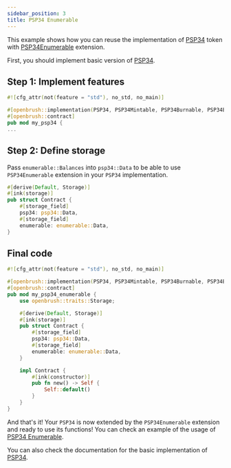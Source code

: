 ```yaml
---
sidebar_position: 3
title: PSP34 Enumerable
---
```


This example shows how you can reuse the implementation of [PSP34](https://github.com/727-Ventures/openbrush-contracts/tree/main/contracts/src/token/psp34) token with [PSP34Enumerable](https://github.com/727-Ventures/openbrush-contracts/tree/main/contracts/src/token/psp34/extensions/enumerable.rs) extension.

First, you should implement basic version of [PSP34](/smart-contracts/PSP34).

## Step 1: Implement features

```rust
#![cfg_attr(not(feature = "std"), no_std, no_main)]

#[openbrush::implementation(PSP34, PSP34Mintable, PSP34Burnable, PSP34Enumerable)]
#[openbrush::contract]
pub mod my_psp34 {
...
```

## Step 2: Define storage

Pass `enumerable::Balances` into `psp34::Data` to be able to use `PSP34Enumerable` extension 
in your `PSP34` implementation.

```rust
#[derive(Default, Storage)]
#[ink(storage)]
pub struct Contract {
    #[storage_field]
    psp34: psp34::Data,
    #[storage_field]
    enumerable: enumerable::Data,
}
```

## Final code

```rust
#![cfg_attr(not(feature = "std"), no_std, no_main)]

#[openbrush::implementation(PSP34, PSP34Mintable, PSP34Burnable, PSP34Enumerable)]
#[openbrush::contract]
pub mod my_psp34_enumerable {
    use openbrush::traits::Storage;

    #[derive(Default, Storage)]
    #[ink(storage)]
    pub struct Contract {
        #[storage_field]
        psp34: psp34::Data,
        #[storage_field]
        enumerable: enumerable::Data,
    }

    impl Contract {
        #[ink(constructor)]
        pub fn new() -> Self {
            Self::default()
        }
    }
}
```

And that's it! Your `PSP34` is now extended by the `PSP34Enumerable` extension and ready to use its functions!
You can check an example of the usage of [PSP34 Enumerable](https://github.com/727-Ventures/openbrush-contracts/tree/main/examples/psp34_extensions/enumerable).

You can also check the documentation for the basic implementation of [PSP34](/smart-contracts/PSP34).